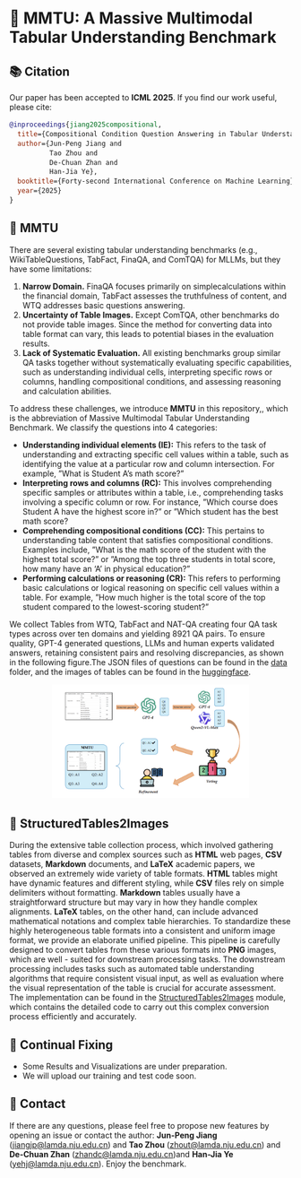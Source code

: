 # 🧮 MMTU: A Massive Multimodal Tabular Understanding Benchmark 

## 📚 Citation

Our paper has been accepted to **ICML 2025**. If you find our work useful, please cite:

```bibtex
@inproceedings{jiang2025compositional,
  title={Compositional Condition Question Answering in Tabular Understanding},
  author={Jun-Peng Jiang and
          Tao Zhou and
          De-Chuan Zhan and
          Han-Jia Ye},
  booktitle={Forty-second International Conference on Machine Learning},
  year={2025}
}
```
<!-- ## 📖 MMTU

  
In this repository, we introduce **MMTU**, which is Massive Multimodal Tabular Understanding Benchmark.  
We classify the questions in tabular understanding into 4 categories:

- **Understanding individual elements (IE)**
- **Interpreting rows and columns (RC)**
- **Comprehending compositional conditions (CC)**
- **Performing calculations or reasoning (CR)**


<td style="width:40%" align="center">
  <img src="./resources/filter.png" width="70%">
</td> -->



## 📖 MMTU
There are several existing tabular understanding benchmarks (e.g., WikiTableQuestions, TabFact, FinaQA, and ComTQA) for MLLMs, but they have some limitations: 
1. **Narrow Domain.** FinaQA focuses primarily on simplecalculations within the financial domain, TabFact assesses the truthfulness of content, and WTQ addresses basic questions answering. 
2. **Uncertainty of Table Images.** Except ComTQA, other benchmarks do not provide table images. Since the method for converting data into table format can vary, this leads to potential biases in the evaluation results. 
3. **Lack of Systematic Evaluation.** All existing benchmarks group similar QA tasks together without systematically evaluating specific capabilities, such as understanding  individual cells, interpreting specific rows or columns, handling compositional conditions, and assessing reasoning and calculation abilities.

To address these challenges, we introduce **MMTU** in this repository,, which is the abbreviation of Massive Multimodal Tabular Understanding Benchmark. We classify the questions into 4 categories: 
- **Understanding individual elements (IE):** This refers to the task of understanding and extracting specific cell values within a table, such as identifying the value at a particular row and column intersection. For example, ”What is Student A’s math score?”
- **Interpreting rows and columns (RC):** This involves comprehending specific samples or attributes within a table, i.e., comprehending tasks involving a specific column or row. For instance, ”Which course does Student A have the highest score in?” or ”Which student has the best math score?
- **Comprehending compositional conditions (CC):** This pertains to understanding table content that satisfies compositional conditions. Examples include, ”What is the math score of the student with the highest total score?” or ”Among the top three students in total score, how many have an ‘A’ in physical education?”
- **Performing calculations or reasoning (CR):** This refers to performing basic calculations or logical reasoning on specific cell values within a table. For example, ”How much higher is the total score of the top student compared to the lowest-scoring student?”

We collect Tables from WTQ, TabFact and NAT-QA creating four QA task types across over ten domains and yielding 8921 QA pairs. To ensure quality, GPT-4 generated questions, LLMs and human experts validated answers, retaining consistent pairs and resolving discrepancies, as shown in the following figure.The JSON files of questions can be found in the [data](https://github.com/LAMDA-Tabular/MMTU/tree/main/data) folder, and the images of tables can be found in the [huggingface](https://huggingface.co/datasets/LAMDA-Tabular/MMTU/tree/main).
<p align="center">
<img src="./resources/filter.png"  width="70%">
</p>


## 📏 StructuredTables2Images
During the extensive table collection process, which involved gathering tables from diverse and complex sources such as **HTML** web pages, **CSV** datasets, **Markdown** documents, and **LaTeX** academic papers, we observed an extremely wide variety of table formats. **HTML** tables might have dynamic features and different styling, while **CSV** files rely on simple delimiters without formatting. **Markdown** tables usually have a straightforward structure but may vary in how they handle complex alignments. **LaTeX** tables, on the other hand, can include advanced mathematical notations and complex table hierarchies. To standardize these highly heterogeneous table formats into a consistent and uniform image format, we provide an elaborate unified pipeline. This pipeline is carefully designed to convert tables from these various formats into **PNG** images, which are well - suited for downstream processing tasks. The downstream processing includes tasks such as automated table understanding algorithms that require consistent visual input, as well as evaluation where the visual representation of the table is crucial for accurate assessment. The implementation can be found in the [StructuredTables2Images](https://github.com/LAMDA-Tabular/MMTU/tree/main/StructuredTables2Images) module, which contains the detailed code to carry out this complex conversion process efficiently and accurately.
## 🔧 Continual Fixing

- Some Results and Visualizations are under preparation. 
- We will upload our training and test code soon.

## 🤗 Contact

If there are any questions, please feel free to propose new features by opening an issue or contact the author: **Jun-Peng Jiang** ([jiangjp@lamda.nju.edu.cn](mailto:jiangjp@lamda.nju.edu.cn)) and **Tao Zhou** ([zhout@lamda.nju.edu.cn](mailto:zhout@lamda.nju.edu.cn)) and **De-Chuan Zhan** ([zhandc@lamda.nju.edu.cn](mailto:zhandc@lamda.nju.edu.cn))and **Han-Jia Ye** ([yehj@lamda.nju.edu.cn](mailto:yehj@lamda.nju.edu.cn)). Enjoy the benchmark.

<!-- <p align="center">
<img src="./resources/overview.png"  width="1000px">
</p>
<p align="center">
<img src="./resources/structure.png"  width="1000px">
</p> -->
